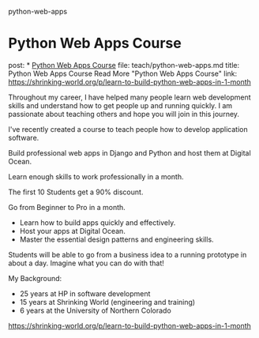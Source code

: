 python-web-apps

# Python Web Apps Course

post: * [Python Web Apps Course](/python-web-apps/)
file: teach/python-web-apps.md
title: Python Web Apps Course
Read More "Python Web Apps Course"
link: https://shrinking-world.org/p/learn-to-build-python-web-apps-in-1-month


Throughout my career, I have helped many people learn web development skills and understand how to get people up and running quickly. I am passionate about teaching others and hope you will join in this journey.

I've recently created a course to teach people how to develop application software.


Build professional web apps in Django and Python and host them at Digital Ocean.

Learn enough skills to work professionally in a month.

The first 10 Students get a 90% discount.

Go from Beginner to Pro in a month.

* Learn how to build apps quickly and effectively.
* Host your apps at Digital Ocean.
* Master the essential design patterns and engineering skills.


Students will be able to go from a business idea to a running prototype in about a day. Imagine what you can do with that!


My Background:

* 25 years at HP in software development
* 15 years at Shrinking World (engineering and training)
* 6 years at the University of Northern Colorado


https://shrinking-world.org/p/learn-to-build-python-web-apps-in-1-month
